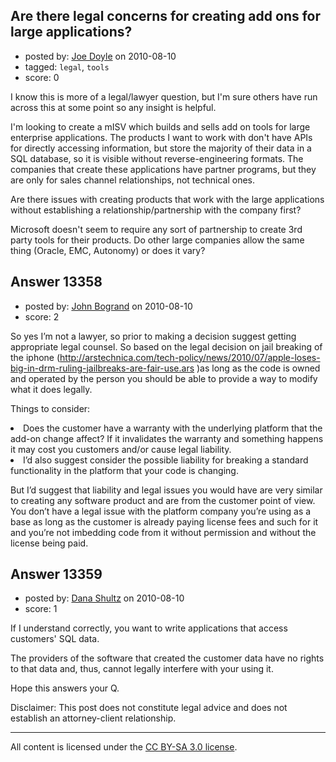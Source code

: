 ## Are there legal concerns for creating add ons for large applications?

- posted by: [Joe Doyle](https://stackexchange.com/users/-1/1601-joe-doyle) on 2010-08-10
- tagged: `legal`, `tools`
- score: 0

I know this is more of a legal/lawyer question, but I'm sure others have run across this at some point so any insight is helpful.

I'm looking to create a mISV which builds and sells add on tools for large enterprise applications. The products I want to work with don't have APIs for directly accessing information, but store the majority of their data in a SQL database, so it is visible without reverse-engineering formats. The companies that create these applications have partner programs, but they are only for sales channel relationships, not technical ones.

Are there issues with creating products that work with the large applications without establishing a relationship/partnership with the company first?

Microsoft doesn't seem to require any sort of partnership to create 3rd party tools for their products. Do other large companies allow the same thing (Oracle, EMC, Autonomy) or does it vary?



## Answer 13358

- posted by: [John Bogrand](https://stackexchange.com/users/-1/3577-john-bogrand) on 2010-08-10
- score: 2

So yes I’m not a lawyer, so prior to making a decision suggest getting appropriate legal counsel.
So based on the legal decision on jail breaking of the iphone (http://arstechnica.com/tech-policy/news/2010/07/apple-loses-big-in-drm-ruling-jailbreaks-are-fair-use.ars )as long as the code is owned and operated by the person you should be able to provide a way to modify what it does legally.  

Things to consider:
<li>Does the customer have a warranty with the underlying platform that the add-on change affect?  If it invalidates the warranty and something happens it may cost you customers and/or cause legal liability.  

<li>I’d also suggest consider the possible liability for breaking a standard functionality in the platform that your code is changing.

But I’d suggest that liability and legal issues you would have are very similar to creating any software product and are from the customer point of view.  You don’t have a legal issue with the platform company you’re using as a base as long as the customer is already paying license fees and such for it and you’re not imbedding code from it without permission and without the license being paid.



## Answer 13359

- posted by: [Dana Shultz](https://stackexchange.com/users/-1/1841-dana-shultz) on 2010-08-10
- score: 1

If I understand correctly, you want to write applications that access customers' SQL data.

The providers of the software that created the customer data have no rights to that data and, thus, cannot legally interfere with your using it.

Hope this answers your Q.

Disclaimer: This post does not constitute legal advice and does not establish an attorney-client relationship.



---

All content is licensed under the [CC BY-SA 3.0 license](https://creativecommons.org/licenses/by-sa/3.0/).
